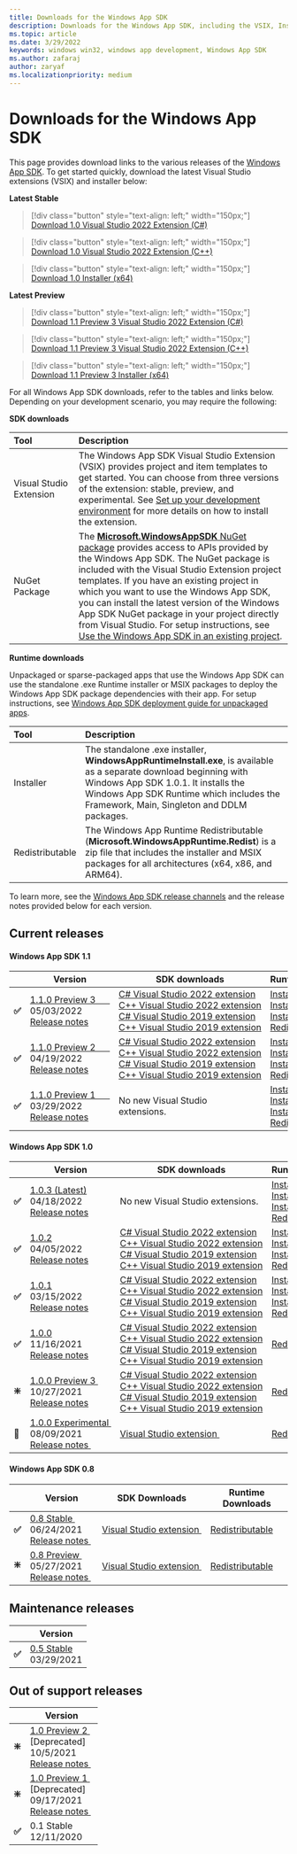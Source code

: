 ```yaml
---
title: Downloads for the Windows App SDK 
description: Downloads for the Windows App SDK, including the VSIX, Installer and MSIX packages 
ms.topic: article
ms.date: 3/29/2022
keywords: windows win32, windows app development, Windows App SDK 
ms.author: zafaraj
author: zaryaf
ms.localizationpriority: medium
---
```


# Downloads for the Windows App SDK

This page provides download links to the various releases of the [Windows App SDK](index.md). To get started quickly, download the latest Visual Studio extensions (VSIX) and installer below:

**Latest Stable**

> [!div class="button" style="text-align: left;" width="150px;"] 
> [Download 1.0 Visual Studio 2022 Extension (C#)](https://aka.ms/windowsappsdk/1.0/1.0.2/vsix-2022-cs) 

> [!div class="button" style="text-align: left;" width="150px;"] 
> [Download 1.0 Visual Studio 2022 Extension (C++)](https://aka.ms/windowsappsdk/1.0/1.0.2/vsix-2022-cpp)

> [!div class="button" style="text-align: left;" width="150px;"] 
> [Download 1.0 Installer (x64)](https://aka.ms/windowsappsdk/1.0/latest/windowsappruntimeinstall-1.0-x64.exe) 

**Latest Preview**

> [!div class="button" style="text-align: left;" width="150px;"] 
> [Download 1.1 Preview 3 Visual Studio 2022 Extension (C#)](https://aka.ms/windowsappsdk/1.1/1.1.0-preview3/vsix-2022-cs) 

> [!div class="button" style="text-align: left;" width="150px;"] 
> [Download 1.1 Preview 3 Visual Studio 2022 Extension (C++)](https://aka.ms/windowsappsdk/1.1/1.1.0-preview3/vsix-2022-cpp)

> [!div class="button" style="text-align: left;" width="150px;"] 
> [Download 1.1 Preview 3 Installer (x64)](https://aka.ms/windowsappsdk/1.1/1.1.0-preview3/windowsappruntimeinstall-1.1.0-preview3-x64.exe) 

For all Windows App SDK downloads, refer to the tables and links below. Depending on your development scenario, you may require the following:

**SDK downloads**

| Tool&nbsp;&nbsp;&nbsp;&nbsp;&nbsp;&nbsp;&nbsp;&nbsp;&nbsp;&nbsp;&nbsp;&nbsp;&nbsp;&nbsp;&nbsp; | Description | 
|:------------- |:-------------|
| Visual Studio Extension | The Windows App SDK Visual Studio Extension (VSIX) provides project and item templates to get started. You can choose from three versions of the extension: stable, preview, and experimental. See [Set up your development environment](/windows/apps/windows-app-sdk/set-up-your-development-environment) for more details on how to install the extension. |
| NuGet Package | The [**Microsoft.WindowsAppSDK** NuGet package](https://www.nuget.org/packages/Microsoft.WindowsAppSDK/) provides access to APIs provided by the Windows App SDK. The NuGet package is included with the Visual Studio Extension project templates. If you have an existing project in which you want to use the Windows App SDK, you can install the latest version of the Windows App SDK NuGet package in your project directly from Visual Studio. For setup instructions, see [Use the Windows App SDK in an existing project](use-windows-app-sdk-in-existing-project.md).  |

**Runtime downloads**

Unpackaged or sparse-packaged apps that use the Windows App SDK can use the standalone .exe Runtime installer or MSIX packages to deploy the Windows App SDK package dependencies with their app. For setup instructions, see [Windows App SDK deployment guide for unpackaged apps](deploy-unpackaged-apps.md).

| Tool&nbsp;&nbsp;&nbsp;&nbsp;&nbsp;&nbsp;&nbsp;&nbsp;&nbsp;&nbsp;&nbsp;&nbsp;&nbsp;&nbsp;&nbsp; | Description | 
|:------------- |:-------------|
| Installer | The standalone .exe installer, **WindowsAppRuntimeInstall.exe**, is available as a separate download beginning with Windows App SDK 1.0.1. It installs the Windows App SDK Runtime which includes the Framework, Main, Singleton and DDLM packages.  |
| Redistributable |  The Windows App Runtime Redistributable (**Microsoft.WindowsAppRuntime.Redist**) is a zip file that includes the installer and MSIX packages for all architectures (x64, x86, and ARM64).|

To learn more, see the [Windows App SDK release channels](release-channels.md) and the release notes provided below for each version.

## Current releases

#### Windows App SDK 1.1
|   | Version | SDK downloads | Runtime&nbsp;downloads |
|---|---|---|---|
| **✅** | [1.1.0&nbsp;Preview&nbsp;3&nbsp;&nbsp;&nbsp;&nbsp;&nbsp;&nbsp;](preview-channel.md#version-11-preview-3-110-preview3) <br> 05/03/2022 <br> [Release&nbsp;notes](preview-channel.md#version-11-preview-3-110-preview3)&nbsp; | [C#&nbsp;Visual&nbsp;Studio&nbsp;2022&nbsp;extension](https://aka.ms/windowsappsdk/1.1/1.1.0-preview3/vsix-2022-cs)<br/>[C++&nbsp;Visual&nbsp;Studio&nbsp;2022&nbsp;extension](https://aka.ms/windowsappsdk/1.1/1.1.0-preview3/vsix-2022-cpp) <br/> [C#&nbsp;Visual&nbsp;Studio&nbsp;2019&nbsp;extension](https://aka.ms/windowsappsdk/1.1/1.1.0-preview3/vsix-2019-cs)<br/>[C++&nbsp;Visual&nbsp;Studio&nbsp;2019&nbsp;extension](https://aka.ms/windowsappsdk/1.1/1.1.0-preview3/vsix-2019-cpp) | [Installer&nbsp;(x64)](https://aka.ms/windowsappsdk/1.1/1.1.0-preview3/windowsappruntimeinstall-1.1.0-preview3-x64.exe) <br/> [Installer&nbsp;(x86)](https://aka.ms/windowsappsdk/1.1/1.1.0-preview3/windowsappruntimeinstall-1.1.0-preview3-x86.exe) <br/> [Installer&nbsp;(arm64)](https://aka.ms/windowsappsdk/1.1/1.1.0-preview3/windowsappruntimeinstall-1.1.0-preview3-arm64.exe) <br/> [Redistributable](https://aka.ms/windowsappsdk/1.1/1.1.0-preview3/windowsappruntimeredist-1.1.0-preview3.zip) | 
| **✅** | [1.1.0&nbsp;Preview&nbsp;2&nbsp;&nbsp;&nbsp;&nbsp;&nbsp;&nbsp;](preview-channel.md#version-11-preview-2-110-preview2) <br> 04/19/2022 <br> [Release&nbsp;notes](preview-channel.md#version-11-preview-1-110-preview1)&nbsp; | [C#&nbsp;Visual&nbsp;Studio&nbsp;2022&nbsp;extension](https://aka.ms/windowsappsdk/1.1/1.1.0-preview2/vsix-2022-cs)<br/>[C++&nbsp;Visual&nbsp;Studio&nbsp;2022&nbsp;extension](https://aka.ms/windowsappsdk/1.1/1.1.0-preview2/vsix-2022-cpp) <br/> [C#&nbsp;Visual&nbsp;Studio&nbsp;2019&nbsp;extension](https://aka.ms/windowsappsdk/1.1/1.1.0-preview2/vsix-2019-cs)<br/>[C++&nbsp;Visual&nbsp;Studio&nbsp;2019&nbsp;extension](https://aka.ms/windowsappsdk/1.1/1.1.0-preview2/vsix-2019-cpp) | [Installer&nbsp;(x64)](https://aka.ms/windowsappsdk/1.1/1.1.0-preview2/windowsappruntimeinstall-1.1.0-preview2-x64.exe) <br/> [Installer&nbsp;(x86)](https://aka.ms/windowsappsdk/1.1/1.1.0-preview2/windowsappruntimeinstall-1.1.0-preview2-x86.exe) <br/> [Installer&nbsp;(arm64)](https://aka.ms/windowsappsdk/1.1/1.1.0-preview2/windowsappruntimeinstall-1.1.0-preview2-arm64.exe) <br/> [Redistributable](https://aka.ms/windowsappsdk/1.1/1.1.0-preview2/windowsappruntimeredist-1.1.0-preview2.zip) | 
| **✅** | [1.1.0&nbsp;Preview&nbsp;1&nbsp;&nbsp;&nbsp;&nbsp;&nbsp;&nbsp;](preview-channel.md#version-11-preview-1-110-preview1) <br> 03/29/2022 <br> [Release&nbsp;notes](preview-channel.md#version-11-preview-1-110-preview1)&nbsp; | No new Visual Studio extensions.&nbsp;&nbsp; | [Installer&nbsp;(x64)](https://aka.ms/windowsappsdk/1.1/1.1.0-preview1/windowsappruntimeinstall-1.1.0-preview1-x64.exe) <br/> [Installer&nbsp;(x86)](https://aka.ms/windowsappsdk/1.1/1.1.0-preview1/windowsappruntimeinstall-1.1.0-preview1-x86.exe) <br/> [Installer&nbsp;(arm64)](https://aka.ms/windowsappsdk/1.1/1.1.0-preview1/windowsappruntimeinstall-1.1.0-preview1-arm64.exe) <br/> [Redistributable](https://aka.ms/windowsappsdk/1.1/1.1.0-preview1/windowsappruntimeredist-1.1.0-preview1.zip) | 

#### Windows App SDK 1.0

|   | Version | SDK downloads | Runtime&nbsp;downloads |
|---|---|---|---|
| **✅** | [1.0.3 (Latest)](stable-channel.md#version-103) <br> 04/18/2022 <br> [Release&nbsp;notes](stable-channel.md#version-103)&nbsp; | No new Visual Studio extensions. | [Installer&nbsp;(x64)](https://aka.ms/windowsappsdk/1.0/1.0.3/windowsappruntimeinstall-1.0.3-x64.exe) <br/> [Installer&nbsp;(x86)](https://aka.ms/windowsappsdk/1.0/1.0.3/windowsappruntimeinstall-1.0.3-x86.exe) <br/> [Installer&nbsp;(arm64)](https://aka.ms/windowsappsdk/1.0/1.0.3/windowsappruntimeinstall-1.0.3-arm64.exe) <br/> [Redistributable](https://aka.ms/windowsappsdk/1.0/1.0.3/windowsappruntimeredist-1.0.3.zip) | 
| **✅** | [1.0.2](stable-channel.md#version-102) <br> 04/05/2022 <br> [Release&nbsp;notes](stable-channel.md#version-102)&nbsp; | [C#&nbsp;Visual&nbsp;Studio&nbsp;2022&nbsp;extension](https://aka.ms/windowsappsdk/1.0/1.0.2/vsix-2022-cs)<br/>[C++&nbsp;Visual&nbsp;Studio&nbsp;2022&nbsp;extension](https://aka.ms/windowsappsdk/1.0/1.0.2/vsix-2022-cpp) <br/> [C#&nbsp;Visual&nbsp;Studio&nbsp;2019&nbsp;extension](https://aka.ms/windowsappsdk/1.0/1.0.2/vsix-2019-cs)<br/>[C++&nbsp;Visual&nbsp;Studio&nbsp;2019&nbsp;extension](https://aka.ms/windowsappsdk/1.0/1.0.2/vsix-2019-cpp)| [Installer&nbsp;(x64)](https://aka.ms/windowsappsdk/1.0/1.0.2/windowsappruntimeinstall-1.0.2-x64.exe) <br/> [Installer&nbsp;(x86)](https://aka.ms/windowsappsdk/1.0/1.0.2/windowsappruntimeinstall-1.0.2-x86.exe) <br/> [Installer&nbsp;(arm64)](https://aka.ms/windowsappsdk/1.0/1.0.2/windowsappruntimeinstall-1.0.2-arm64.exe) <br/> [Redistributable](https://aka.ms/windowsappsdk/1.0/1.0.2/windowsappruntimeredist-1.0.2.zip) | 
| **✅** | [1.0.1](stable-channel.md#version-101) <br> 03/15/2022 <br> [Release&nbsp;notes](stable-channel.md#version-101)&nbsp; | [C#&nbsp;Visual&nbsp;Studio&nbsp;2022&nbsp;extension](https://aka.ms/windowsappsdk/1.0/1.0.1/vsix-2022-cs)<br/>[C++&nbsp;Visual&nbsp;Studio&nbsp;2022&nbsp;extension](https://aka.ms/windowsappsdk/1.0/1.0.1/vsix-2022-cpp) <br/> [C#&nbsp;Visual&nbsp;Studio&nbsp;2019&nbsp;extension](https://aka.ms/windowsappsdk/1.0/1.0.1/vsix-2019-cs)<br/>[C++&nbsp;Visual&nbsp;Studio&nbsp;2019&nbsp;extension](https://aka.ms/windowsappsdk/1.0/1.0.1/vsix-2019-cpp)| [Installer&nbsp;(x64)](https://aka.ms/windowsappsdk/1.0/1.0.1/windowsappruntimeinstall-1.0.1-x64.exe) <br/> [Installer&nbsp;(x86)](https://aka.ms/windowsappsdk/1.0/1.0.1/windowsappruntimeinstall-1.0.1-x86.exe) <br/> [Installer&nbsp;(arm64)](https://aka.ms/windowsappsdk/1.0/1.0.1/windowsappruntimeinstall-1.0.1-arm64.exe) <br/> [Redistributable](https://aka.ms/windowsappsdk/1.0/1.0.1/windowsappruntimeredist-1.0.1.zip) | 
| **✅** | [1.0.0](stable-channel.md#version-10) <br> 11/16/2021 <br> [Release&nbsp;notes](stable-channel.md#version-10)&nbsp; | [C#&nbsp;Visual&nbsp;Studio&nbsp;2022&nbsp;extension](https://aka.ms/windowsappsdk/stable-vsix-2022-cs)<br/>[C++&nbsp;Visual&nbsp;Studio&nbsp;2022&nbsp;extension](https://aka.ms/windowsappsdk/stable-vsix-2022-cpp) <br/> [C#&nbsp;Visual&nbsp;Studio&nbsp;2019&nbsp;extension](https://aka.ms/windowsappsdk/stable-vsix-2019-cs)<br/>[C++&nbsp;Visual&nbsp;Studio&nbsp;2019&nbsp;extension](https://aka.ms/windowsappsdk/stable-vsix-2019-cpp)| [Redistributable](https://aka.ms/windowsappsdk/1.0-stable/msix-installer) |
| **❇️** | [1.0.0&nbsp;Preview 3&nbsp;](preview-channel.md#version-10-preview-3-100-preview3) <br> 10/27/2021 <br> [Release&nbsp;notes](preview-channel.md#version-10-preview-3-100-preview3)&nbsp; | [C#&nbsp;Visual&nbsp;Studio&nbsp;2022&nbsp;extension](https://aka.ms/windowsappsdk/1.0-preview3/extension/VS2022/csharp)<br/>[C++&nbsp;Visual&nbsp;Studio&nbsp;2022&nbsp;extension](https://aka.ms/windowsappsdk/1.0-preview3/extension/VS2022/cpp) <br/> [C#&nbsp;Visual&nbsp;Studio&nbsp;2019&nbsp;extension](https://aka.ms/windowsappsdk/1.0-preview3/extension/VS2019/csharp)<br/>[C++&nbsp;Visual&nbsp;Studio&nbsp;2019&nbsp;extension](https://aka.ms/windowsappsdk/1.0-preview3/extension/VS2019/cpp)| [Redistributable](https://aka.ms/windowsappsdk/1.0-preview3/msix-installer) |
| **🔄️** | [1.0.0&nbsp;Experimental&nbsp;](experimental-channel.md#version-10-experimental-100-experimental1) <br> 08/09/2021 <br> [Release&nbsp;notes&nbsp;](experimental-channel.md#version-10-experimental-100-experimental1) | [Visual&nbsp;Studio&nbsp;extension&nbsp;](https://aka.ms/projectreunion/previewdownload) | [Redistributable](https://github.com/microsoft/WindowsAppSDK/releases/tag/1.0.0-experimental1) |

#### Windows App SDK 0.8

|   | Version | SDK Downloads | Runtime Downloads |
|---|---|---|---|
| **✅** | [0.8&nbsp;Stable&nbsp;](stable-channel.md#version-08) <br> 06/24/2021 <br> [Release&nbsp;notes&nbsp;](stable-channel.md#version-08)&nbsp;  | [Visual&nbsp;Studio&nbsp;extension&nbsp;](https://aka.ms/projectreunion/vsixdownload) | [Redistributable](https://github.com/microsoft/WindowsAppSDK/releases/tag/v0.8.0) |
| **❇️** | [0.8&nbsp;Preview&nbsp;](experimental-channel.md#version-08-preview-080-preview) <br> 05/27/2021 <br> [Release&nbsp;notes&nbsp;](experimental-channel.md#version-08-preview-080-preview)&nbsp; | [Visual&nbsp;Studio&nbsp;extension&nbsp;](https://github.com/microsoft/WindowsAppSDK/releases/tag/v0.8.0-rc) | [Redistributable](https://github.com/microsoft/WindowsAppSDK/releases/tag/v0.8-preview) |

## Maintenance releases 

|   | Version |  
|---|---|
| **✅** | [0.5 Stable](stable-channel.md#version-05) <br> 03/29/2021 |


## Out of support releases 

|   | Version |
|---|---|
| **❇️** | [1.0&nbsp;Preview 2&nbsp;](preview-channel.md#version-10-preview-2-100-preview2) <br> [Deprecated] <br> 10/5/2021 <br> [Release&nbsp;notes&nbsp;](preview-channel.md#version-10-preview-2-100-preview2)&nbsp; | 
| **❇️** | [1.0&nbsp;Preview 1&nbsp;](preview-channel.md#version-10-preview-1-100-preview1) <br> [Deprecated] <br> 09/17/2021 <br> [Release&nbsp;notes&nbsp;](preview-channel.md#version-10-preview-1-100-preview1)&nbsp; | 
| **✅** | 0.1 Stable <br> 12/11/2020 |
